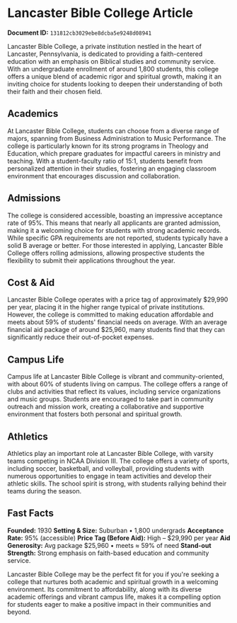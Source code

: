 # Lancaster Bible College Article

**Document ID:** `131812cb3029ebe8dcba5e9248d08941`

Lancaster Bible College, a private institution nestled in the heart of Lancaster, Pennsylvania, is dedicated to providing a faith-centered education with an emphasis on Biblical studies and community service. With an undergraduate enrollment of around 1,800 students, this college offers a unique blend of academic rigor and spiritual growth, making it an inviting choice for students looking to deepen their understanding of both their faith and their chosen field.

## Academics
At Lancaster Bible College, students can choose from a diverse range of majors, spanning from Business Administration to Music Performance. The college is particularly known for its strong programs in Theology and Education, which prepare graduates for impactful careers in ministry and teaching. With a student-faculty ratio of 15:1, students benefit from personalized attention in their studies, fostering an engaging classroom environment that encourages discussion and collaboration.

## Admissions
The college is considered accessible, boasting an impressive acceptance rate of 95%. This means that nearly all applicants are granted admission, making it a welcoming choice for students with strong academic records. While specific GPA requirements are not reported, students typically have a solid B average or better. For those interested in applying, Lancaster Bible College offers rolling admissions, allowing prospective students the flexibility to submit their applications throughout the year.

## Cost & Aid
Lancaster Bible College operates with a price tag of approximately $29,990 per year, placing it in the higher range typical of private institutions. However, the college is committed to making education affordable and meets about 59% of students' financial needs on average. With an average financial aid package of around $25,960, many students find that they can significantly reduce their out-of-pocket expenses.

## Campus Life
Campus life at Lancaster Bible College is vibrant and community-oriented, with about 60% of students living on campus. The college offers a range of clubs and activities that reflect its values, including service organizations and music groups. Students are encouraged to take part in community outreach and mission work, creating a collaborative and supportive environment that fosters both personal and spiritual growth.

## Athletics
Athletics play an important role at Lancaster Bible College, with varsity teams competing in NCAA Division III. The college offers a variety of sports, including soccer, basketball, and volleyball, providing students with numerous opportunities to engage in team activities and develop their athletic skills. The school spirit is strong, with students rallying behind their teams during the season.

## Fast Facts
**Founded:** 1930
**Setting & Size:** Suburban • 1,800 undergrads
**Acceptance Rate:** 95% (accessible)
**Price Tag (Before Aid):** High – $29,990 per year
**Aid Generosity:** Avg package $25,960 • meets ≈ 59% of need
**Stand-out Strength:** Strong emphasis on faith-based education and community service.

Lancaster Bible College may be the perfect fit for you if you're seeking a college that nurtures both academic and spiritual growth in a welcoming environment. Its commitment to affordability, along with its diverse academic offerings and vibrant campus life, makes it a compelling option for students eager to make a positive impact in their communities and beyond.

